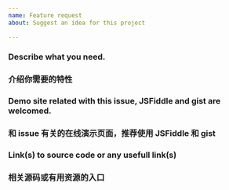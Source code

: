 ```yaml
---
name: Feature request
about: Suggest an idea for this project

---
```


### Describe what you need.
### 介绍你需要的特性

### Demo site related with this issue, JSFiddle and gist are welcomed.
### 和 issue 有关的在线演示页面，推荐使用 JSFiddle 和 gist


### Link(s) to source code or any usefull link(s)
### 相关源码或有用资源的入口
